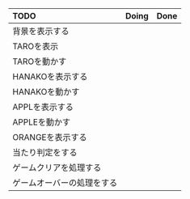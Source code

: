 | TODO | Doing | Done |
| :---         |     :---:      | ---: |
| 背景を表示する   |    |  |
|  TAROを表示  |        |  |
|  TAROを動かす |   | |
|   HANAKOを表示する | | |
| HANAKOを動かす  |  | |
| APPLを表示する  | | |
|  APPLEを動かす | | |
|  ORANGEを表示する | | |
| 当たり判定をする | | |
| ゲームクリアを処理する | | |
| ゲームオーバーの処理をする | | |